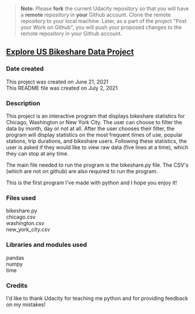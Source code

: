 >**Note**: Please **fork** the current Udacity repository so that you will have a **remote** repository in **your** Github account. Clone the remote repository to your local machine. Later, as a part of the project "Post your Work on Github", you will push your proposed changes to the remote repository in your Github account.
## <u>**Explore US Bikeshare Data Project**</u>

### Date created
This project was created on June 21, 2021  
This README file was created on July 2, 2021

### Description
This project is an interactive program that displays bikeshare statistics for Chicago, Washington or New York City. The user can choose to filter the data by month, day or not at all. After the user chooses their filter, the program will display statistics on the most frequent times of use, popular stations, trip durations, and bikeshare users. Following these statistics, the user is asked if they would like to view raw data (five lines at a time), which they can stop at any time.

The main file needed to run the program is the bikeshare.py file. The CSV's (which are not on github) are also required to run the program.

This is the first program I've made with python and I hope you enjoy it!

### Files used
bikeshare.py  
chicago.csv   
washington.csv  
new_york_city.csv  

### Libraries and modules used
pandas  
numpy  
time  

### Credits
I'd like to thank Udacity for teaching me python and for providing feedback on my mistakes!
